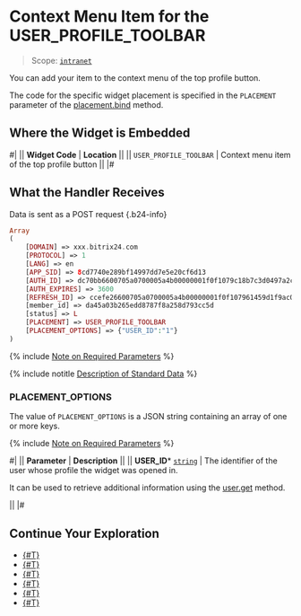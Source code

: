 # Context Menu Item for the USER_PROFILE_TOOLBAR

> Scope: [`intranet`](../../scopes/permissions.md)

You can add your item to the context menu of the top profile button.

The code for the specific widget placement is specified in the `PLACEMENT` parameter of the [placement.bind](../placement-bind.md) method.

## Where the Widget is Embedded

#|
|| **Widget Code** | **Location** ||
|| `USER_PROFILE_TOOLBAR` | Context menu item of the top profile button ||
|#

## What the Handler Receives

Data is sent as a POST request {.b24-info}

```php
Array
(
    [DOMAIN] => xxx.bitrix24.com
    [PROTOCOL] => 1
    [LANG] => en
    [APP_SID] => 8cd7740e289bf14997dd7e5e20cf6d13
    [AUTH_ID] => dc70bb6600705a0700005a4b00000001f0f1079c18b7c3d0497a2cf769e3c4d1150a9b
    [AUTH_EXPIRES] => 3600
    [REFRESH_ID] => ccefe26600705a0700005a4b00000001f0f107961459d1f9ac07ba82616c72079ede7b
    [member_id] => da45a03b265edd8787f8a258d793cc5d
    [status] => L
    [PLACEMENT] => USER_PROFILE_TOOLBAR
    [PLACEMENT_OPTIONS] => {"USER_ID":"1"}
)
```

{% include [Note on Required Parameters](../../../_includes/required.md) %}

{% include notitle [Description of Standard Data](../_includes/widget_data.md) %}

### PLACEMENT_OPTIONS

The value of `PLACEMENT_OPTIONS` is a JSON string containing an array of one or more keys.

{% include [Note on Required Parameters](../../../_includes/required.md) %}

#|
|| **Parameter** | **Description** ||
|| **USER_ID***
[`string`](../../data-types.md) | The identifier of the user whose profile the widget was opened in.

It can be used to retrieve additional information using the [user.get](../../user/user-get.md) method.

||
|#

## Continue Your Exploration

- [{#T}](../placement-bind.md)
- [{#T}](../ui-interaction/index.md)
- [{#T}](../ui-interaction/crm-card.md)
- [{#T}](../../interactivity/index.md)
- [{#T}](../open-application.md)
- [{#T}](../open-path.md)